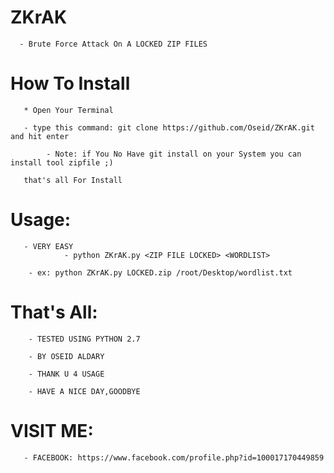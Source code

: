 # ZKrAK
      - Brute Force Attack On A LOCKED ZIP FILES
      
# How To Install
       
       * Open Your Terminal
       
       - type this command: git clone https://github.com/Oseid/ZKrAK.git and hit enter
       
            - Note: if You No Have git install on your System you can install tool zipfile ;)
            
       that's all For Install
       
# Usage:

       - VERY EASY
                - python ZKrAK.py <ZIP FILE LOCKED> <WORDLIST>
                
        - ex: python ZKrAK.py LOCKED.zip /root/Desktop/wordlist.txt
        
# That's All:

        - TESTED USING PYTHON 2.7
        
        - BY OSEID ALDARY
        
        - THANK U 4 USAGE
        
        - HAVE A NICE DAY,GOODBYE
        
# VISIT ME:
       - FACEBOOK: https://www.facebook.com/profile.php?id=100017170449859
       
